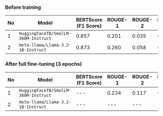 ### Before training

|No|Model|BERTScore (F1 Score)|ROUGE-1|ROUGE-2|ROUGE-L|
|---|---|---|---|---|---|
|1|`HuggingFaceTB/SmolLM-360M-Instruct`|0.857|0.201|0.035|0.151|
|2|`meta-llama/Llama-3.2-1B-Instruct`|0.873|0.260|0.058|0.192|

### After full fine-tuning (3 epochs)

|No|Model|BERTScore (F1 Score)|ROUGE-1|ROUGE-2|ROUGE-L|
|---|---|---|---|---|---|
|1|`HuggingFaceTB/SmolLM-360M-Instruct`|---|0.234|0.117|0.197|
|2|`meta-llama/Llama-3.2-1B-Instruct`|---|---|---|---|